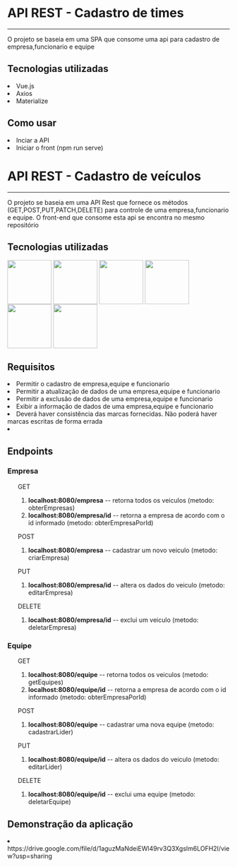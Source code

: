 <h1  >API REST - Cadastro de times</h1>
 <hr>
<p align="left">O projeto se baseia em uma SPA que consome uma api para cadastro de empresa,funcionario e equipe</p>

<h2>Tecnologias utilizadas</h2>
<div style="display: inline_block">
  <li>Vue.js</li>
  <li>Axios</li>
  <li>Materialize</li>
</div>


<h2>Como usar</h2>
<div style="display: inline_block">
  <li>Inciar a API</li>
  <li>Iniciar o front (npm run serve)</li>

  <h1  >API REST - Cadastro de veículos</h1>
 <hr>
<p align="left">O projeto se baseia em uma API Rest que fornece os métodos (GET,POST,PUT,PATCH,DELETE) para controle  de uma empresa,funcionario e equipe. O front-end que consome esta api se encontra no mesmo repositório</p>

<h2>Tecnologias utilizadas</h2>

<div style="display: inline_block">

<img align="center" src="https://cdn.jsdelivr.net/npm/simple-icons@3.13.0/icons/java.svg" width=100 />

<img align="center" src="https://cdn.jsdelivr.net/npm/simple-icons@3.13.0/icons/spring.svg" width=100 />

<img align="center" src="https://cdn.jsdelivr.net/npm/simple-icons@3.13.0/icons/vue-dot-js.svg" width=100 />

<img align="center" src="https://cdn.jsdelivr.net/npm/simple-icons@3.13.0/icons/html5.svg" width=100 />

<img align="center" src="https://cdn.jsdelivr.net/npm/simple-icons@3.13.0/icons/css3.svg" width=100 />

<img align="center" src="https://cdn.jsdelivr.net/npm/simple-icons@9.19.1/icons/axios.svg" width=100 />
       
</div>


<h2>Requisitos</h2>
  <li>Permitir o cadastro de empresa,equipe e funcionario</li>
  <li>Permitir a atualização de dados de uma empresa,equipe e funcionario</li>
  <li>Permitir a exclusão de dados de uma empresa,equipe e funcionario</li>
  <li>Exibir a informação  de dados de uma empresa,equipe e funcionario</li>
  <li>Deverá haver consistência das marcas fornecidas. Não poderá haver marcas escritas de forma errada<li>


<h2>Endpoints</h2>
<h3>Empresa</h3>
<ol>GET<ol>
  <li><b>localhost:8080/empresa</b> -- retorna todos os veiculos (metodo: obterEmpresas)</li>
  <li><b>localhost:8080/empresa/id</b> -- retorna a empresa de acordo com o id informado (metodo: obterEmpresaPorId)</li>
</ol>
</ol>

<ol>POST<ol>
  <li><b>localhost:8080/empresa</b> -- cadastrar um novo veiculo (metodo: criarEmpresa)</li>
</ol>
</ol>


<ol>PUT<ol>
  <li><b>localhost:8080/empresa/id</b> -- altera os dados do veiculo  (metodo: editarEmpresa)</li>
</ol>
</ol>




<ol>DELETE<ol>
  <li><b>localhost:8080/empresa/id</b> -- exclui um veiculo (metodo: deletarEmpresa)</li>
</ol>
</ol>



<h3>Equipe</h3>
<ol>GET<ol>
  <li><b>localhost:8080/equipe</b> -- retorna todos os veiculos (metodo: getEquipes)</li>
  <li><b>localhost:8080/equipe/id</b> -- retorna a empresa de acordo com o id informado (metodo: obterEmpresaPorId)</li>
</ol>
</ol>

<ol>POST<ol>
  <li><b>localhost:8080/equipe</b> -- cadastrar uma nova equipe (metodo: cadastrarLider)</li>
</ol>
</ol>


<ol>PUT<ol>
  <li><b>localhost:8080/equipe/id</b> -- altera os dados do veiculo  (metodo: editarLider)</li>
</ol>
</ol>




<ol>DELETE<ol>
  <li><b>localhost:8080/equipe/id</b> -- exclui uma equipe (metodo: deletarEquipe)</li>
</ol>
</ol>




<h2>Demonstração da aplicação </h2>
<li>https://drive.google.com/file/d/1aguzMaNdeiEWl49rv3Q3Xgslm6LOFH2I/view?usp=sharing</li>
